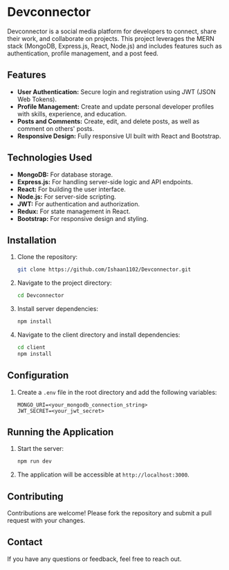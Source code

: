 
# Devconnector

Devconnector is a social media platform for developers to connect, share their work, and collaborate on projects. This project leverages the MERN stack (MongoDB, Express.js, React, Node.js) and includes features such as authentication, profile management, and a post feed.

## Features

- **User Authentication:** Secure login and registration using JWT (JSON Web Tokens).
- **Profile Management:** Create and update personal developer profiles with skills, experience, and education.
- **Posts and Comments:** Create, edit, and delete posts, as well as comment on others' posts.
- **Responsive Design:** Fully responsive UI built with React and Bootstrap.

## Technologies Used

- **MongoDB:** For database storage.
- **Express.js:** For handling server-side logic and API endpoints.
- **React:** For building the user interface.
- **Node.js:** For server-side scripting.
- **JWT:** For authentication and authorization.
- **Redux:** For state management in React.
- **Bootstrap:** For responsive design and styling.

## Installation

1. Clone the repository:
   ```sh
   git clone https://github.com/Ishaan1102/Devconnector.git
   ```

2. Navigate to the project directory:
   ```sh
   cd Devconnector
   ```

3. Install server dependencies:
   ```sh
   npm install
   ```

4. Navigate to the client directory and install dependencies:
   ```sh
   cd client
   npm install
   ```

## Configuration

1. Create a `.env` file in the root directory and add the following variables:
   ```env
   MONGO_URI=<your_mongodb_connection_string>
   JWT_SECRET=<your_jwt_secret>
   ```

## Running the Application

1. Start the server:
   ```sh
   npm run dev
   ```

2. The application will be accessible at `http://localhost:3000`.

## Contributing

Contributions are welcome! Please fork the repository and submit a pull request with your changes.


## Contact

If you have any questions or feedback, feel free to reach out.

